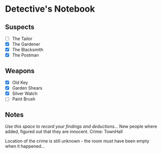 # Detective's Notebook

## Suspects
- [ ] The Tailor
- [x] The Gardener
- [x] The Blacksmith
- [x] The Postman

## Weapons
- [x] Old Key
- [x] Garden Shears
- [x] Silver Watch
- [ ] Paint Brush

## Notes
*Use this space to record your findings and deductions...*
New people where added, figured out that they are innocent.
Crime: TownHall

Location of the crime is still unknown - the room must have been empty when it happened...
